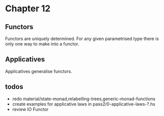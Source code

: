 # Chapter 12

## Functors

Functors are uniquely determined. 
For any given parametrised type there is only one way to make into a functor.

## Applicatives

Applicatives generalise functors.

## todos

* redo material/state-monad,relabelling-trees,generic-monad-functions
* create examples for applicative laws in pass2/0-applicative-laws-?.hs
* review IO Functor